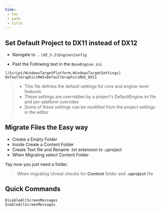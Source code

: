 ```yaml
---
hide:
 - toc
 - path
 - title
---
```

## Set Default Project to DX11 instead of DX12

- Navigate to ```..\UE_5.2\Engine\Config```

- Past the Following text in the ``BaseEngine.ini``
```
[/Script/WindowsTargetPlatform.WindowsTargetSettings]
DefaultGraphicsRHI=DefaultGraphicsRHI_DX11
```

> - This file defines the default settings for core and engine-level features
> - These settings are overridden by a project's DefaultEngine.ini file and per-platform overrides
> - Some of these settings can be modified from the project settings in the editor

## Migrate Files the Easy way

- Create a Empty Folder
- Inside Create a Content Folder
- Create Text file and Rename .txt extension to .uproject
- When Migrating select Content Folder

Yay now you just need a folder.

> When migrating Unreal checks for **Content** folder and **.uproject** file

## Quick Commands

``DisableAllScreenMessages`` <br>
``EnableAllScreenMessages``

